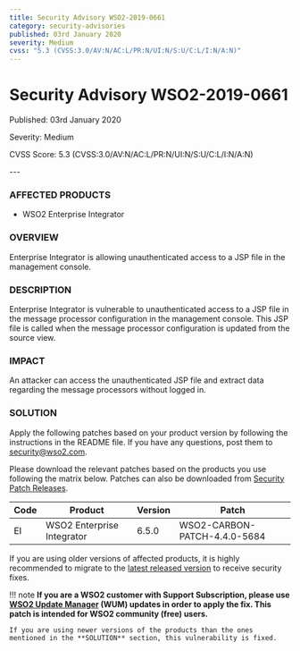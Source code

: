 ```yaml
---
title: Security Advisory WSO2-2019-0661
category: security-advisories
published: 03rd January 2020
severity: Medium
cvss: "5.3 (CVSS:3.0/AV:N/AC:L/PR:N/UI:N/S:U/C:L/I:N/A:N)"
---
```


# Security Advisory WSO2-2019-0661

<p class="doc-version">Published: 03rd January 2020</p>
<p class="doc-version">Severity: Medium</p>
<p class="doc-version">CVSS Score: 5.3 (CVSS:3.0/AV:N/AC:L/PR:N/UI:N/S:U/C:L/I:N/A:N)</p>
---

### AFFECTED PRODUCTS
* WSO2 Enterprise Integrator


### OVERVIEW
Enterprise Integrator is allowing unauthenticated access to a JSP file in the management console.


### DESCRIPTION
Enterprise Integrator is vulnerable to unauthenticated access to a JSP file in the message processor configuration in the management console. This JSP file is called when the message processor configuration is updated from the source view.


### IMPACT
An attacker can access the unauthenticated JSP file and extract data regarding the message processors without logged in.


### SOLUTION
Apply the following patches based on your product version by following the instructions in the README file. If you have any questions, post them to <security@wso2.com>.

Please download the relevant patches based on the products you use following the matrix below. Patches can also be downloaded from [Security Patch Releases](https://wso2.com/security-patch-releases/).


| **Code** | **Product**                | **Version** | **Patch**                    |
| -------- | -------------------------- | ----------- | ---------------------------- |
| EI       | WSO2 Enterprise Integrator | 6.5.0       | WSO2-CARBON-PATCH-4.4.0-5684 |


If you are using older versions of affected products, it is highly recommended to migrate to the [latest released version](https://wso2.com/products/carbon/release-matrix/) to receive security fixes.

!!! note
    **If you are a WSO2 customer with Support Subscription, please use [WSO2 Update Manager](https://wso2.com/updates/wum) (WUM) updates in order to apply the fix. This patch is intended for WSO2 community (free) users.**

    If you are using newer versions of the products than the ones mentioned in the **SOLUTION** section, this vulnerability is fixed.
